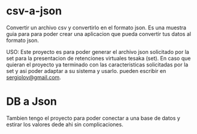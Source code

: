 # csv-a-json
Convertir un archivo csv y convertirlo en el formato json.
Es una muestra guia para para poder crear una aplicacion que pueda convertir tus datos al formato json.

USO: Este proyecto es para poder generar el archivo json solicitado por la set para la presentacion de retenciones virtuales tesaka (set).
En caso que quieran el proyecto ya terminado con las caracteristicas solicitadas por la set y asi poder adaptar a su sistema y usarlo. pueden escribir en sergiolov@gmail.com.

# DB a Json
Tambien tengo el proyecto para poder conectar a una base de datos y estirar los valores dede ahi sin complicaciones. 
